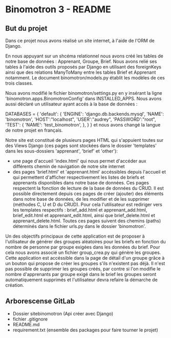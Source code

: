 # Binomotron 3 - README  
  
## But du projet  

Dans ce projet nous avons réalisé un site internet, à l'aide de l'ORM de Django.

En nous appuyant sur un shcéma relationnel nous avons créé les tables de notre base de données : Apprenant, Groupe, Brief. Nous avons relié ses tables à l'aide des outils proposés par Django en utilisant des foreignKeys ainsi que des relations ManyToMany entre les tables Brief et Apprenant notamment. 
Le document binomotron/models.py établit les modèles de ces trois classes.

Nous avons modifié le fichier binomotron/settings.py en y insérant la ligne 'binomotron.apps.BinomotronConfig' dans INSTALLED_APPS. Nous avons aussi déclaré un utilisateur ayant accés à la base de données :

DATABASES = {
    'default': {
        'ENGINE': 'django.db.backends.mysql',
        'NAME': 'binomotron',
        'HOST':"localhost",
        'USER':"audrey",
        'PASSWORD':"root",
        'TEST': {
            'NAME': 'test_binomotron',
        },
    }
}
et nous avons changé la langue de notre projet en français.


Notre site est constitué de plusieurs pages HTML qui s'appuient toutes sur des Views Django (ces pages sont stockées dans le dossier 'templates' dans les sous-dossiers 'apprenant', 'brief' et 'other'):
- une page d'accueil 'index.html' qui nous permet d'accéder aux différents chemin de navigation de notre site internet
- des pages 'brief.html' et 'apprenant.html' accéssibles depuis l'accueil et qui permettent d'afficher respectivement les listes de briefs et apprenants disponibles dans notre base de données. Ces pages respectent la fonction de lecture de la base de données du CRUD. Il est possible directement depuis ces pages de créer (ajouter) des éléments dans notre base de données, de les modifier et de les supprimer (méthodes C, U et D du CRUD). 
Pour cela l'utilisateur est rediriger vers les templates respectifs : brief_add.html et apprenant_add.html, brief_edit.html et apprenant_edit.html, ainsi que brief_delete.html et apprenant_delete.html. 
Toutes ces pages suivent des chemins (paths) déterminés dans le fichier urls.py dans le dossier 'binomotron'.

Un des objectifs principaux de cette application est de proposer à l'utilisateur de générer des groupes aléatoires pour les briefs en fonction du nombre de personne par groupe exigées dans les données du brief. Pour cela nous avons associé un fichier group_crea.py qui génère les groupes. Cette application est accéssible dans la page de détail d'un groupe grâce à un bouton qui propose de créer les groupes s'ils n'existent pas déjà. 
Il n'est pas possible de supprimer les groupes créés, par contre si l'on modifie le nombre d'apprenants par groupe exigé dans le brief les groupes seront automatiquement supprimés et l'utilisateur devra refaire la démarche de création.

## Arborescense GitLab  
- Dossier sitebinomotron (Api créer avec Django)  
- fichier .gitignore  
- README.md  
- requirement.txt  (ensemble des packages pour faire tourner le projet)